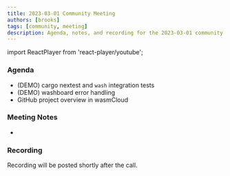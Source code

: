 ```yaml
---
title: 2023-03-01 Community Meeting
authors: [brooks]
tags: [community, meeting]
description: Agenda, notes, and recording for the 2023-03-01 community meeting
---
```


import ReactPlayer from 'react-player/youtube';

### Agenda
- (DEMO) cargo nextest and `wash` integration tests
- (DEMO) washboard error handling
- GitHub project overview in wasmCloud

<!--truncate-->

### Meeting Notes
- 

### Recording

Recording will be posted shortly after the call.

